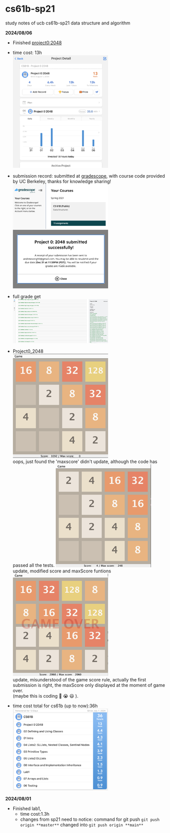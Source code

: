 # cs61b-sp21
study notes of ucb cs61b-sp21 data structure and algorithm



**2024/08/06**
- Finished [project0:2048](https://sp21.datastructur.es/materials/proj/proj0/proj0)  
- time cost: 13h  
  <img src="assets/project0_timecost.png" alt="time cost" width="300">  

- submission record: submitted at [gradescope](https://www.gradescope.com/), with course code provided by UC Berkeley, thanks for knowledge sharing!  
  <img src="assets/project0_gradescope.png" alt="gradescope" width="300">  
  <img src="assets/project0_submission.png" alt="submission" width="300">  

- full grade get  
  <img src="assets/project0_fullgrade.png" alt="final result" width="300">  

- Project0_2048  
  <img src="assets/project0_picture.png" alt="game picture" width="300">  
  oops, just found the 'maxscore' didn't update, although the code has passed all the tests.
  <img src="assets/project0_score_function_modified.png" alt="maxScore function works!" width="300">  
  update, modified score and maxScore funtions  
    <img src="assets/project0_gameoverpicture.png" alt="game over record!" width="300">  
  update, misunderstood of the game score rule, actually the first submission is right, the maxScore only displayed at the moment of game over.  
(maybe this is coding :bug: :sob: :smiley: ).  
- time cost total for cs61b (up to now):36h  
  <img src="assets/61b_time.png" alt="time cost for 61b" width="300">


**2024/08/01**
- Finished lab1, 
  - time cost:1.3h
  - changes from sp21 need to notice: command for git push `git push origin **master**` changed into `git push origin **main**`
